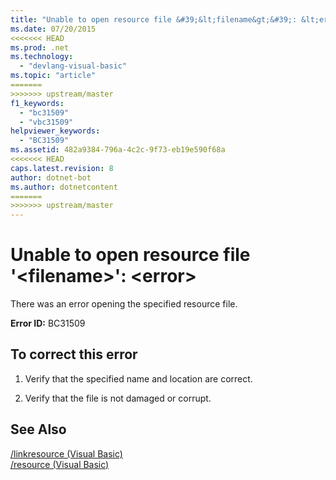 ```yaml
---
title: "Unable to open resource file &#39;&lt;filename&gt;&#39;: &lt;error&gt;"
ms.date: 07/20/2015
<<<<<<< HEAD
ms.prod: .net
ms.technology: 
  - "devlang-visual-basic"
ms.topic: "article"
=======
>>>>>>> upstream/master
f1_keywords: 
  - "bc31509"
  - "vbc31509"
helpviewer_keywords: 
  - "BC31509"
ms.assetid: 482a9384-796a-4c2c-9f73-eb19e590f68a
<<<<<<< HEAD
caps.latest.revision: 8
author: dotnet-bot
ms.author: dotnetcontent
=======
>>>>>>> upstream/master
---
```

# Unable to open resource file &#39;&lt;filename&gt;&#39;: &lt;error&gt;
There was an error opening the specified resource file.  
  
 **Error ID:** BC31509  
  
## To correct this error  
  
1.  Verify that the specified name and location are correct.  
  
2.  Verify that the file is not damaged or corrupt.  
  
## See Also  
 [/linkresource (Visual Basic)](../../visual-basic/reference/command-line-compiler/linkresource.md)  
 [/resource (Visual Basic)](../../visual-basic/reference/command-line-compiler/resource.md)
